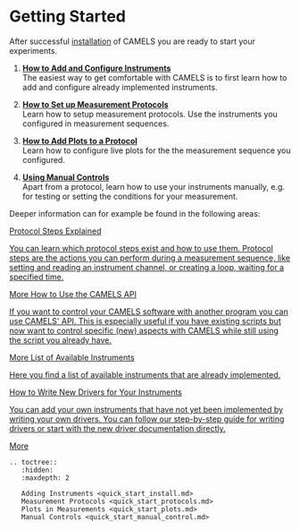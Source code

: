 # Getting Started

After successful [installation](../installation/installation.md) of CAMELS you are ready to start your experiments.

1. [__How to Add and Configure Instruments__](./quick_start_install.md)\
The easiest way to get comfortable with CAMELS is to first learn how to add and configure already implemented instruments.

2. [__How to Set up Measurement Protocols__](./quick_start_protocols.md)\
Learn how to setup measurement protocols. Use the instruments you configured in measurement sequences.

3. [__How to Add Plots to a Protocol__](./quick_start_plots.md)\
Learn how to configure live plots for the the measurement sequence you configured.

4. [__Using Manual Controls__](./quick_start_manual_control.md)\
Apart from a protocol, learn how to use your instruments manually, e.g. for testing or setting the conditions for your measurement.


Deeper information can for example be found in the following areas:
<div class="box-container">
  <a href="../protocol_steps/protocol_steps_landing.html" class="box">
    <span class="box-title">Protocol Steps Explained</span>
    <p class="box-content">You can learn which protocol steps exist and how to use them. Protocol steps are the actions you can perform during a measurement sequence, like setting and reading an instrument channel, or creating a loop, waiting for a specified time.</p>
    <span class="more-link" onclick="toggleContent(event, this)">More</span>
  </a>

  <a href="../api/api_landing.html" class="box">
    <span class="box-title">How to Use the CAMELS API</span>
    <p class="box-content">If you want to control your CAMELS software with another program you can use CAMELS' API. This is especially useful if you have existing scripts but now want to control specific (new) aspects with CAMELS while still using the script you already have.</p>
    <span class="more-link" onclick="toggleContent(event, this)">More</span>
  </a>

  <a href="../instruments/instruments.html" class="box">
    <span class="box-title">List of Available Instruments</span>
    <p class="box-content">Here you find a list of available instruments that are already implemented.</p>
  </a>

  <a href="../programmers_guide/drivers/drivers_tutorial.html" class="box">
    <span class="box-title">How to Write New Drivers for Your Instruments</span>
    <p class="box-content">You can add your own instruments that have not yet been implemented by writing your own drivers. You can follow our step-by-step guide for writing drivers or start with the new driver documentation directly.</p>
    <span class="more-link" onclick="toggleContent(event, this)">More</span>
  </a>
</div>


```{eval-rst}
.. toctree::
   :hidden:
   :maxdepth: 2

   Adding Instruments <quick_start_install.md>
   Measurement Protocols <quick_start_protocols.md>
   Plots in Measurements <quick_start_plots.md>
   Manual Controls <quick_start_manual_control.md>
```

